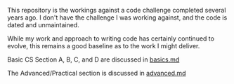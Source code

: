 This repository is the workings against a code challenge completed several years ago. I don't have the challenge I was working against, and the code is dated and unmaintained. 

While my work and approach to writing code has certainly continued to evolve, this remains a good baseline as to the work I might deliver. 

Basic CS Section A, B, C, and D are discussed in [basics.md](basics.md) 

The Advanced/Practical section is discussed in [advanced.md](advanced.md)
